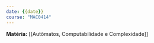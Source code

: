 ```yaml
---
date: {{date}}
course: "MAC0414"
---
```

**Matéria:** [[Autômatos, Computabilidade e Complexidade]]

